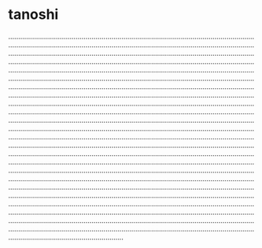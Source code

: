 # tanoshi
..........................................................................................................................................................................................................................................................................................................................................................................................................................................................................................................................................................................................................................................................................................................................................................................................................................................................................................................................................................................................................................................................................................................................................................................................................................................................................................................................................................................................................................................................................................................................................................................................................................................................................................................................................................................................................................................................................................................................................................................................................................................................................................................................................................................................................................................................................................................................................................................................................................................................................................................................................................................................................................................................................................................................................................................................................................................................................................................................................................................................................................................................................................................................................................